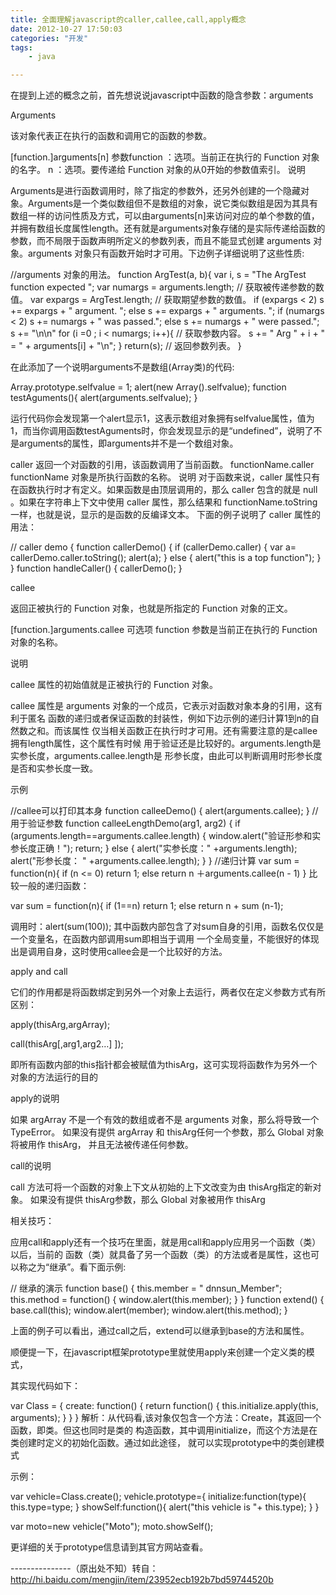 ```yaml
---
title: 全面理解javascript的caller,callee,call,apply概念
date: 2012-10-27 17:50:03
categories: "开发"
tags:
	- java

---
```


在提到上述的概念之前，首先想说说javascript中函数的隐含参数：arguments

Arguments

该对象代表正在执行的函数和调用它的函数的参数。

\[function.\]arguments\[n\]
参数function ：选项。当前正在执行的 Function 对象的名字。 n ：选项。要传递给 Function 对象的从0开始的参数值索引。
说明

Arguments是进行函数调用时，除了指定的参数外，还另外创建的一个隐藏对象。Arguments是一个类似数组但不是数组的对象，说它类似数组是因为其具有数组一样的访问性质及方式，可以由arguments\[n\]来访问对应的单个参数的值，并拥有数组长度属性length。还有就是arguments对象存储的是实际传递给函数的参数，而不局限于函数声明所定义的参数列表，而且不能显式创建 arguments 对象。arguments 对象只有函数开始时才可用。下边例子详细说明了这些性质:


//arguments 对象的用法。
function ArgTest(a, b)\{
var i, s = "The ArgTest function expected ";
var numargs = arguments.length; // 获取被传递参数的数值。
var expargs = ArgTest.length; // 获取期望参数的数值。
if (expargs < 2)
s += expargs + " argument. ";
else
s += expargs + " arguments. ";
if (numargs < 2)
s += numargs + " was passed.";
else
s += numargs + " were passed.";
s += "\\n\\n"
for (i =0 ; i < numargs; i++)\{ // 获取参数内容。
s += " Arg " + i + " = " + arguments\[i\] + "\\n";
\}
return(s); // 返回参数列表。
\}

在此添加了一个说明arguments不是数组(Array类)的代码:


Array.prototype.selfvalue = 1;
alert(new Array().selfvalue);
function testAguments()\{
alert(arguments.selfvalue);
\}

运行代码你会发现第一个alert显示1，这表示数组对象拥有selfvalue属性，值为1，而当你调用函数testAguments时，你会发现显示的是“undefined”，说明了不是arguments的属性，即arguments并不是一个数组对象。

caller
返回一个对函数的引用，该函数调用了当前函数。
functionName.caller
functionName 对象是所执行函数的名称。
说明
对于函数来说，caller 属性只有在函数执行时才有定义。如果函数是由顶层调用的，那么 caller 包含的就是 null 。如果在字符串上下文中使用 caller 属性，那么结果和 functionName.toString 一样，也就是说，显示的是函数的反编译文本。
下面的例子说明了 caller 属性的用法：

// caller demo \{
function callerDemo() \{
if (callerDemo.caller) \{
var a= callerDemo.caller.toString();
alert(a);
\} else \{
alert("this is a top function");
\}
\}
function handleCaller() \{
callerDemo();
\}

callee

返回正被执行的 Function 对象，也就是所指定的 Function 对象的正文。

\[function.\]arguments.callee
可选项 function 参数是当前正在执行的 Function 对象的名称。

说明

callee 属性的初始值就是正被执行的 Function 对象。

callee 属性是 arguments 对象的一个成员，它表示对函数对象本身的引用，这有利于匿名
函数的递归或者保证函数的封装性，例如下边示例的递归计算1到n的自然数之和。而该属性
仅当相关函数正在执行时才可用。还有需要注意的是callee拥有length属性，这个属性有时候
用于验证还是比较好的。arguments.length是实参长度，arguments.callee.length是
形参长度，由此可以判断调用时形参长度是否和实参长度一致。

示例


//callee可以打印其本身
function calleeDemo() \{
alert(arguments.callee);
\}
//用于验证参数
function calleeLengthDemo(arg1, arg2) \{
if (arguments.length==arguments.callee.length) \{
window.alert("验证形参和实参长度正确！");
return;
\} else \{
alert("实参长度：" +arguments.length);
alert("形参长度： " +arguments.callee.length);
\}
\}
//递归计算
var sum = function(n)\{
if (n <= 0)
return 1;
else
return n ＋arguments.callee(n - 1)
\}
比较一般的递归函数：

var sum = function(n)\{
if (1==n) return 1;
else return n + sum (n-1);

调用时：alert(sum(100));
其中函数内部包含了对sum自身的引用，函数名仅仅是一个变量名，在函数内部调用sum即相当于调用
一个全局变量，不能很好的体现出是调用自身，这时使用callee会是一个比较好的方法。


apply and call

它们的作用都是将函数绑定到另外一个对象上去运行，两者仅在定义参数方式有所区别：

apply(thisArg,argArray);

call(thisArg\[,arg1,arg2…\] \]);

即所有函数内部的this指针都会被赋值为thisArg，这可实现将函数作为另外一个对象的方法运行的目的

apply的说明

如果 argArray 不是一个有效的数组或者不是 arguments 对象，那么将导致一个 TypeError。
如果没有提供 argArray 和 thisArg任何一个参数，那么 Global 对象将被用作 thisArg，
并且无法被传递任何参数。

call的说明

call 方法可将一个函数的对象上下文从初始的上下文改变为由 thisArg指定的新对象。
如果没有提供 thisArg参数，那么 Global 对象被用作 thisArg

相关技巧：

应用call和apply还有一个技巧在里面，就是用call和apply应用另一个函数（类）以后，当前的
函数（类）就具备了另一个函数（类）的方法或者是属性，这也可以称之为“继承”。看下面示例:

// 继承的演示
function base() \{
this.member = " dnnsun\_Member";
this.method = function() \{
window.alert(this.member);
\}
\}
function extend() \{
base.call(this);
window.alert(member);
window.alert(this.method);
\}

上面的例子可以看出，通过call之后，extend可以继承到base的方法和属性。

顺便提一下，在javascript框架prototype里就使用apply来创建一个定义类的模式，

其实现代码如下：

var Class = \{
create: function() \{
return function() \{
this.initialize.apply(this, arguments);
\}
\}
\}
解析：从代码看,该对象仅包含一个方法：Create，其返回一个函数，即类。但这也同时是类的
构造函数，其中调用initialize，而这个方法是在类创建时定义的初始化函数。通过如此途径，
就可以实现prototype中的类创建模式

示例：

var vehicle=Class.create();
vehicle.prototype=\{
initialize:function(type)\{
this.type=type;
\}
showSelf:function()\{
alert("this vehicle is "+ this.type);
\}
\}

var moto=new vehicle("Moto");
moto.showSelf();

更详细的关于prototype信息请到其官方网站查看。

\---------------（原出处不知）转自：http://hi.baidu.com/mengjin/item/23952ecb192b7bd59744520b